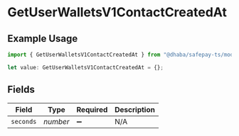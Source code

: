 # GetUserWalletsV1ContactCreatedAt

## Example Usage

```typescript
import { GetUserWalletsV1ContactCreatedAt } from "@dhaba/safepay-ts/models/operations";

let value: GetUserWalletsV1ContactCreatedAt = {};
```

## Fields

| Field              | Type               | Required           | Description        |
| ------------------ | ------------------ | ------------------ | ------------------ |
| `seconds`          | *number*           | :heavy_minus_sign: | N/A                |